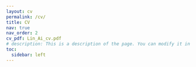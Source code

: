 ```yaml
---
layout: cv
permalink: /cv/
title: CV
nav: true
nav_order: 2
cv_pdf: Lin_Ai_cv.pdf
# description: This is a description of the page. You can modify it in '_pages/cv.md'. You can also change or remove the top pdf download button.
toc:
  sidebar: left
---
```

